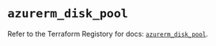 # `azurerm_disk_pool`

Refer to the Terraform Registory for docs: [`azurerm_disk_pool`](https://www.terraform.io/docs/providers/azurerm/r/disk_pool).
